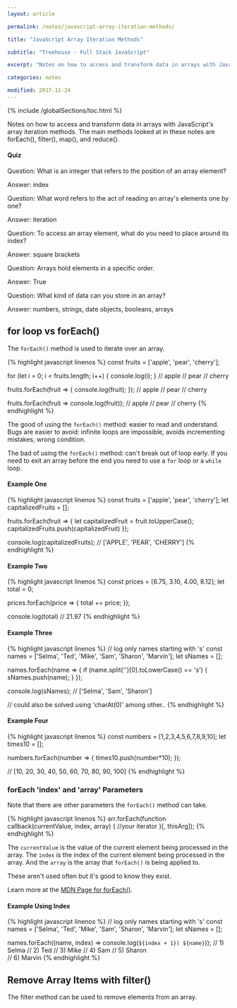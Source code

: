 ```yaml
---
layout: article

permalink: /notes/javascript-array-iteration-methods/

title: "JavaScript Array Iteration Methods"

subtitle: "Treehouse - Full Stack JavaScript"

excerpt: "Notes on how to access and transform data in arrays with JavaScript's array iteration methods. The main methods looked at in these notes are forEach(), filter(), map(), and reduce()."

categories: notes

modified: 2017-11-24
---
```


{% include /globalSections/toc.html %}

Notes on how to access and transform data in arrays with JavaScript's array iteration methods. The main methods looked at in these notes are forEach(), filter(), map(), and reduce().

#### Quiz

Question: What is an integer that refers to the position of an array element?

Answer: index

Question: What word refers to the act of reading an array's elements one by one?

Answer: iteration

Question: To access an array element, what do you need to place around its index?

Answer: square brackets

Question: Arrays hold elements in a specific order.

Answer: True

Question: What kind of data can you store in an array?

Answer: numbers, strings, date objects, booleans, arrays

## for loop vs forEach()

The `forEach()` method is used to iterate over an array.

{% highlight javascript linenos %}
const fruits = ['apple', 'pear', 'cherry'];

for (let i = 0; i < fruits.length; i++) {
  console.log(i);
}
// apple
// pear
// cherry

fruits.forEach(fruit => {
  console.log(fruit);
});
// apple
// pear
// cherry

fruits.forEach(fruit => console.log(fruit));
// apple
// pear
// cherry
{% endhighlight %}

The good of using the `forEach()` method: easier to read and understand. Bugs are easier to avoid: infinite loops are impossible, avoids incrementing mistakes, wrong condition.

The bad of using the `forEach()` method: can't break out of loop early. If you need to exit an array before the end you need to use a `for` loop or a `while` loop.

#### Example One

{% highlight javascript linenos %}
const fruits = ['apple', 'pear', 'cherry'];
let capitalizedFruits = [];

fruits.forEach(fruit => {
  let capitalizedFruit = fruit.toUpperCase();
  capitalizedFruits.push(capitalizedFruit)
});

console.log(capitalizedFruits);
// ['APPLE', 'PEAR', 'CHERRY']
{% endhighlight %}

#### Example Two

{% highlight javascript linenos %}
const prices = [6.75, 3.10, 4.00, 8.12];
let total = 0;

prices.forEach(price => {
  total += price;
});

console.log(total)
// 21.97
{% endhighlight %}

#### Example Three

{% highlight javascript linenos %}
// log only names starting with 's'
const names = ['Selma', 'Ted', 'Mike', 'Sam', 'Sharon', 'Marvin']; 
let sNames = [];

names.forEach(name => {
  if (name.split('')[0].toLowerCase() == 's') {
    sNames.push(name);
  }
});

console.log(sNames);
// ['Selma', 'Sam', 'Sharon']

// could also be solved using 'charAt(0)' among other..
{% endhighlight %}

#### Example Four

{% highlight javascript linenos %}
const numbers = [1,2,3,4,5,6,7,8,9,10];
let times10 = [];

numbers.forEach(number => {
  times10.push(number*10);
});

// [10, 20, 30, 40, 50, 60, 70, 80, 90, 100]
{% endhighlight %}

### forEach 'index' and 'array' Parameters

Note that there are other parameters the `forEach()` method can take.

{% highlight javascript linenos %}
arr.forEach(function callback(currentValue, index, array) {
    //your iterator
}[, thisArg]);
{% endhighlight %}

The `currentValue` is the value of the current element being processed in the array. The `index` is the index of the current element being processed in the array. And the `array` is the array that `forEach()` is being applied to.

These aren't used often but it's good to know they exist.

Learn more at the <a href="https://developer.mozilla.org/en-US/docs/Web/JavaScript/Reference/Global_Objects/Array/forEach">MDN Page for forEach()</a>.

#### Example Using Index

{% highlight javascript linenos %}
// log only names starting with 's'
const names = ['Selma', 'Ted', 'Mike', 'Sam', 'Sharon', 'Marvin']; 
let sNames = [];

names.forEach((name, index) => console.log(`${index + 1}) ${name}`));
// 1) Selma
// 2) Ted
// 3) Mike
// 4) Sam
// 5) Sharon    
// 6) Marvin
{% endhighlight %}

## Remove Array Items with filter()

The filter method can be used to remove elements from an array.

